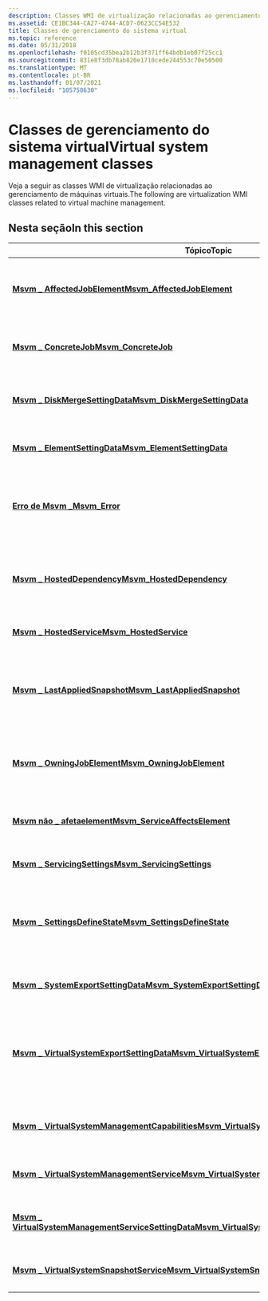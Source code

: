 ```yaml
---
description: Classes WMI de virtualização relacionadas ao gerenciamento de máquinas virtuais.
ms.assetid: CE1BC344-CA27-4744-ACD7-0623CC54E532
title: Classes de gerenciamento do sistema virtual
ms.topic: reference
ms.date: 05/31/2018
ms.openlocfilehash: f0105cd35bea2b12b3f371ff64bdb1eb07f25cc1
ms.sourcegitcommit: 831e8f3db78ab820e1710cede244553c70e50500
ms.translationtype: MT
ms.contentlocale: pt-BR
ms.lasthandoff: 01/07/2021
ms.locfileid: "105758630"
---
```

# <a name="virtual-system-management-classes"></a><span data-ttu-id="944a8-103">Classes de gerenciamento do sistema virtual</span><span class="sxs-lookup"><span data-stu-id="944a8-103">Virtual system management classes</span></span>

<span data-ttu-id="944a8-104">Veja a seguir as classes WMI de virtualização relacionadas ao gerenciamento de máquinas virtuais.</span><span class="sxs-lookup"><span data-stu-id="944a8-104">The following are virtualization WMI classes related to virtual machine management.</span></span>

## <a name="in-this-section"></a><span data-ttu-id="944a8-105">Nesta seção</span><span class="sxs-lookup"><span data-stu-id="944a8-105">In this section</span></span>



| <span data-ttu-id="944a8-106">Tópico</span><span class="sxs-lookup"><span data-stu-id="944a8-106">Topic</span></span>                                                                                                                | <span data-ttu-id="944a8-107">Descrição</span><span class="sxs-lookup"><span data-stu-id="944a8-107">Description</span></span>                                                                                                                                                                                                                                                          |
|----------------------------------------------------------------------------------------------------------------------|----------------------------------------------------------------------------------------------------------------------------------------------------------------------------------------------------------------------------------------------------------------------|
| [<span data-ttu-id="944a8-108">**Msvm \_ AffectedJobElement**</span><span class="sxs-lookup"><span data-stu-id="944a8-108">**Msvm\_AffectedJobElement**</span></span>](msvm-affectedjobelement.md)<br/>                                               | <span data-ttu-id="944a8-109">Representa uma associação entre um trabalho e o elemento gerenciado que pode ser afetado pela sua execução.</span><span class="sxs-lookup"><span data-stu-id="944a8-109">Represents an association between a job and the managed element that may be affected by its execution.</span></span><br/>                                                                                                                                                    |
| [<span data-ttu-id="944a8-110">**Msvm \_ ConcreteJob**</span><span class="sxs-lookup"><span data-stu-id="944a8-110">**Msvm\_ConcreteJob**</span></span>](msvm-concretejob.md)<br/>                                                             | <span data-ttu-id="944a8-111">Representa uma unidade de trabalho e é usado para acompanhar o progresso de operações assíncronas.</span><span class="sxs-lookup"><span data-stu-id="944a8-111">Represents a unit of work and is used to track the progress of asynchronous operations.</span></span><br/>                                                                                                                                                                   |
| [<span data-ttu-id="944a8-112">**Msvm \_ DiskMergeSettingData**</span><span class="sxs-lookup"><span data-stu-id="944a8-112">**Msvm\_DiskMergeSettingData**</span></span>](msvm-diskmergesettingdata.md)<br/>                                           | <span data-ttu-id="944a8-113">Representa o estado de configuração das configurações de mesclagem de disco para uma máquina virtual.</span><span class="sxs-lookup"><span data-stu-id="944a8-113">Represents the configuration state of the disk merge settings for a virtual machine.</span></span><br/>                                                                                                                                                                      |
| [<span data-ttu-id="944a8-114">**Msvm \_ ElementSettingData**</span><span class="sxs-lookup"><span data-stu-id="944a8-114">**Msvm\_ElementSettingData**</span></span>](msvm-elementsettingdata.md)<br/>                                               | <span data-ttu-id="944a8-115">Associa um elemento gerenciado a seus dados de configuração.</span><span class="sxs-lookup"><span data-stu-id="944a8-115">Associates a managed element with its configuration data.</span></span><br/>                                                                                                                                                                                                 |
| [<span data-ttu-id="944a8-116">**Erro de Msvm \_**</span><span class="sxs-lookup"><span data-stu-id="944a8-116">**Msvm\_Error**</span></span>](msvm-error.md)<br/>                                                                         | <span data-ttu-id="944a8-117">Contém informações sobre a gravidade, a causa, as ações recomendadas e outros dados relacionados à falha de uma operação CIM.</span><span class="sxs-lookup"><span data-stu-id="944a8-117">Contains information about the severity, cause, recommended actions, and other data related to the failure of a CIM Operation.</span></span><br/>                                                                                                                            |
| [<span data-ttu-id="944a8-118">**Msvm \_ HostedDependency**</span><span class="sxs-lookup"><span data-stu-id="944a8-118">**Msvm\_HostedDependency**</span></span>](msvm-hosteddependency.md)<br/>                                                   | <span data-ttu-id="944a8-119">Associa uma instância de máquina virtual ao objeto do sistema de computador que representa o sistema físico, de hospedagem.</span><span class="sxs-lookup"><span data-stu-id="944a8-119">Associates a virtual machine instance with the computer system object that represents the physical, hosting system.</span></span><br/>                                                                                                                                       |
| [<span data-ttu-id="944a8-120">**Msvm \_ HostedService**</span><span class="sxs-lookup"><span data-stu-id="944a8-120">**Msvm\_HostedService**</span></span>](msvm-hostedservice.md)<br/>                                                         | <span data-ttu-id="944a8-121">Associa um serviço ao seu sistema de computador de hospedagem.</span><span class="sxs-lookup"><span data-stu-id="944a8-121">Associates a service with its hosting computer system.</span></span><br/>                                                                                                                                                                                                    |
| [<span data-ttu-id="944a8-122">**Msvm \_ LastAppliedSnapshot**</span><span class="sxs-lookup"><span data-stu-id="944a8-122">**Msvm\_LastAppliedSnapshot**</span></span>](msvm-lastappliedsnapshot.md)<br/>                                             | <span data-ttu-id="944a8-123">Representa uma associação entre um sistema virtual e os dados de configuração do instantâneo que foi aplicado mais recentemente ao sistema virtual.</span><span class="sxs-lookup"><span data-stu-id="944a8-123">Represents an association between a virtual system and the setting data of the snapshot that was most recently applied to the virtual system.</span></span><br/>                                                                                                             |
| [<span data-ttu-id="944a8-124">**Msvm \_ OwningJobElement**</span><span class="sxs-lookup"><span data-stu-id="944a8-124">**Msvm\_OwningJobElement**</span></span>](msvm-owningjobelement.md)<br/>                                                   | <span data-ttu-id="944a8-125">Representa uma associação entre um trabalho e o elemento gerenciado responsável pela criação do trabalho.</span><span class="sxs-lookup"><span data-stu-id="944a8-125">Represents an association between a job and the managed element responsible for the creation of the job.</span></span><br/>                                                                                                                                                  |
| [<span data-ttu-id="944a8-126">**Msvm não \_ afetaelement**</span><span class="sxs-lookup"><span data-stu-id="944a8-126">**Msvm\_ServiceAffectsElement**</span></span>](msvm-serviceaffectselement.md)<br/>                                         | <span data-ttu-id="944a8-127">Associa uma instância de máquina virtual ao serviço de gerenciamento que controla seu estado.</span><span class="sxs-lookup"><span data-stu-id="944a8-127">Associates a virtual machine instance with the management service that controls its state.</span></span><br/>                                                                                                                                                                |
| [<span data-ttu-id="944a8-128">**Msvm \_ ServicingSettings**</span><span class="sxs-lookup"><span data-stu-id="944a8-128">**Msvm\_ServicingSettings**</span></span>](msvm-servicingsettings.md)<br/>                                                 | <span data-ttu-id="944a8-129">Contém as configurações usadas durante as operações de manutenção.</span><span class="sxs-lookup"><span data-stu-id="944a8-129">Contains settings used during servicing operations.</span></span><br/>                                                                                                                                                                                                       |
| [<span data-ttu-id="944a8-130">**Msvm \_ SettingsDefineState**</span><span class="sxs-lookup"><span data-stu-id="944a8-130">**Msvm\_SettingsDefineState**</span></span>](msvm-settingsdefinestate.md)<br/>                                             | <span data-ttu-id="944a8-131">Associa uma máquina virtual e seus dispositivos a instâncias do [**CIM \_ SettingData**](/previous-versions//cc136911(v=vs.85)) que representam as configurações atuais que se aplicam a esses objetos.</span><span class="sxs-lookup"><span data-stu-id="944a8-131">Associates a virtual machine and its devices with instances of [**CIM\_SettingData**](/previous-versions//cc136911(v=vs.85)) that represent the current settings that apply to these objects.</span></span><br/>                                                                               |
| [<span data-ttu-id="944a8-132">**Msvm \_ SystemExportSettingData**</span><span class="sxs-lookup"><span data-stu-id="944a8-132">**Msvm\_SystemExportSettingData**</span></span>](msvm-systemexportsettingdata.md)<br/>                                     | <span data-ttu-id="944a8-133">Associa uma máquina virtual e seus dados de configuração de exportação.</span><span class="sxs-lookup"><span data-stu-id="944a8-133">Associates a virtual machine and its export setting data.</span></span><br/>                                                                                                                                                                                                 |
| [<span data-ttu-id="944a8-134">**Msvm \_ VirtualSystemExportSettingData**</span><span class="sxs-lookup"><span data-stu-id="944a8-134">**Msvm\_VirtualSystemExportSettingData**</span></span>](msvm-virtualsystemexportsettingdata.md)<br/>                       | <span data-ttu-id="944a8-135">Fornece informações adicionais a serem usadas com o método [**ExportSystemDefinition**](exportsystemdefinition-msvm-virtualsystemmanagementservice.md) da classe [**Msvm \_ VirtualSystemManagementService**](msvm-virtualsystemmanagementservice.md) .</span><span class="sxs-lookup"><span data-stu-id="944a8-135">Provides additional information to be used with the [**ExportSystemDefinition**](exportsystemdefinition-msvm-virtualsystemmanagementservice.md) method of the [**Msvm\_VirtualSystemManagementService**](msvm-virtualsystemmanagementservice.md) class.</span></span><br/> |
| [<span data-ttu-id="944a8-136">**Msvm \_ VirtualSystemManagementCapabilities**</span><span class="sxs-lookup"><span data-stu-id="944a8-136">**Msvm\_VirtualSystemManagementCapabilities**</span></span>](msvm-virtualsystemmanagementcapabilities.md)<br/>             | <span data-ttu-id="944a8-137">Descreve os recursos do [**\_ VirtualSystemManagementService Msvm**](msvm-virtualsystemmanagementservice.md)associado.</span><span class="sxs-lookup"><span data-stu-id="944a8-137">Describes the capabilities of the associated [**Msvm\_VirtualSystemManagementService**](msvm-virtualsystemmanagementservice.md).</span></span><br/>                                                                                                                         |
| [<span data-ttu-id="944a8-138">**Msvm \_ VirtualSystemManagementService**</span><span class="sxs-lookup"><span data-stu-id="944a8-138">**Msvm\_VirtualSystemManagementService**</span></span>](msvm-virtualsystemmanagementservice.md)<br/>                       | <span data-ttu-id="944a8-139">Representa o serviço de virtualização presente em um único sistema de host.</span><span class="sxs-lookup"><span data-stu-id="944a8-139">Represents the virtualization service present on a single host system.</span></span><br/>                                                                                                                                                                                    |
| [<span data-ttu-id="944a8-140">**Msvm \_ VirtualSystemManagementServiceSettingData**</span><span class="sxs-lookup"><span data-stu-id="944a8-140">**Msvm\_VirtualSystemManagementServiceSettingData**</span></span>](msvm-virtualsystemmanagementservicesettingdata.md)<br/> | <span data-ttu-id="944a8-141">Representa as configurações do serviço de virtualização presente em um único sistema de host.</span><span class="sxs-lookup"><span data-stu-id="944a8-141">Represents the settings for the virtualization service present on a single host system.</span></span><br/>                                                                                                                                                                   |
| [<span data-ttu-id="944a8-142">**Msvm \_ VirtualSystemSnapshotService**</span><span class="sxs-lookup"><span data-stu-id="944a8-142">**Msvm\_VirtualSystemSnapshotService**</span></span>](msvm-virtualsystemsnapshotservice.md)<br/>                           | <span data-ttu-id="944a8-143">Serviço para criar, aplicar e destruir instantâneos de máquinas virtuais.</span><span class="sxs-lookup"><span data-stu-id="944a8-143">Service to create, apply, and destroy snapshots of virtual machines.</span></span><br/>                                                                                                                                                                                      |



 

 

